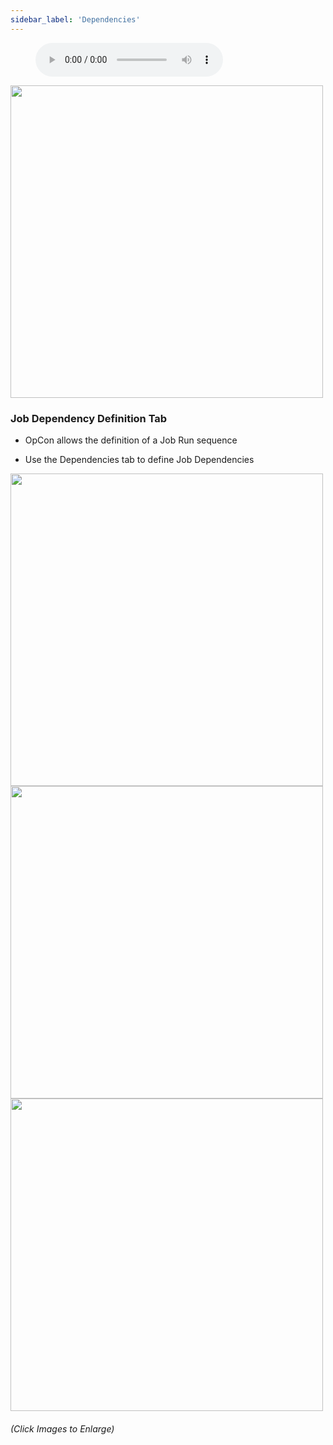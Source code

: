 ```yaml
---
sidebar_label: 'Dependencies'
---
```


<figure>
    <audio
        controls
        src="audiobasic/JobDependencies.mp3">
            Your browser does not support the
            <code>audio</code> element.
    </audio>
</figure>

<a href="imgbasic/Picture21.png" target="_blank"><img src="imgbasic/Picture21.png" width="500"></img></a>  

### Job Dependency Definition Tab

* OpCon allows the definition of a Job Run sequence

* Use the Dependencies tab to define Job Dependencies

<a href="imgbasic/Picture22.png" target="_blank"><img src="imgbasic/Picture22.png" width="500"></img></a>  
<a href="imgbasic/Picture23.png" target="_blank"><img src="imgbasic/Picture23.png" width="500"></img></a>  
<a href="imgbasic/Picture24.png" target="_blank"><img src="imgbasic/Picture24.png" width="500"></img></a>  

###### (Click Images to Enlarge)
